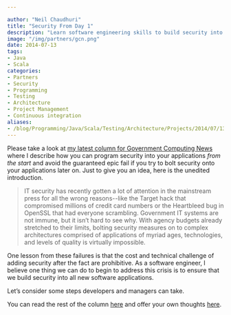 ```yaml
---

author: "Neil Chaudhuri"
title: "Security From Day 1"
description: "Learn software engineering skills to build security into your applications from the start."  
image: "/img/partners/gcn.png" 
date: 2014-07-13
tags:
- Java
- Scala
categories: 
- Partners
- Security
- Programming
- Testing
- Architecture
- Project Management
- Continuous integration
aliases:
- /blog/Programming/Java/Scala/Testing/Architecture/Projects/2014/07/13/security-from-day-1
---
```


Please take a look at [my latest column for Government Computing News](http://gcn.com/articles/2014/07/10/6-steps-software-security.aspx)
where I describe how you can program security into your applications *from the start* and avoid the guaranteed epic fail if you 
try to bolt security onto your applications later on. Just to give you an idea, here is the unedited introduction.

> IT security has recently gotten a lot of attention in the mainstream press for all the wrong reasons--like the Target hack that compromised millions of credit card numbers or the Heartbleed bug in OpenSSL that had everyone scrambling. Government IT systems are not immune, but it isn’t hard to see why. With agency budgets already stretched to their limits, bolting security measures on to complex architectures comprised of applications of myriad ages, technologies, and levels of quality is virtually impossible. 


One lesson from these failures is that the cost and technical challenge of adding security after the fact are prohibitive. As a software engineer, I believe one thing we can do to begin to address this crisis is to ensure that we build security into all new software applications. 


Let’s consider some steps developers and managers can take.


You can read the rest of the column [here](http://gcn.com/articles/2014/07/10/6-steps-software-security.aspx) 
and offer your own thoughts [here](/contact).
